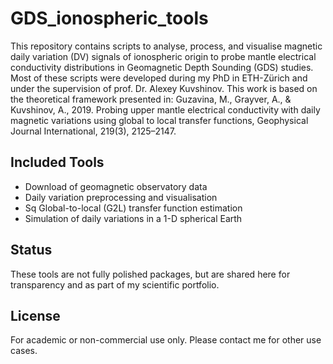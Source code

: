 # GDS_ionospheric_tools
This repository contains scripts to analyse, process, and visualise magnetic daily variation (DV) signals of ionospheric origin to probe mantle electrical conductivity distributions in Geomagnetic Depth Sounding (GDS) studies. Most of these scripts were developed during my PhD in ETH-Zürich and under the supervision of prof. Dr. Alexey Kuvshinov.
This work is based on the theoretical framework presented in: Guzavina, M., Grayver, A., & Kuvshinov, A., 2019. Probing upper mantle electrical conductivity with daily magnetic variations using global to local transfer functions, Geophysical Journal International, 219(3), 2125–2147.

## Included Tools

- Download of geomagnetic observatory data 
- Daily variation preprocessing and visualisation
- Sq Global-to-local (G2L) transfer function estimation
- Simulation of daily variations in a 1-D spherical Earth

## Status

These tools are not fully polished packages, but are shared here for transparency and as part of my scientific portfolio.

## License

For academic or non-commercial use only. Please contact me for other use cases.


